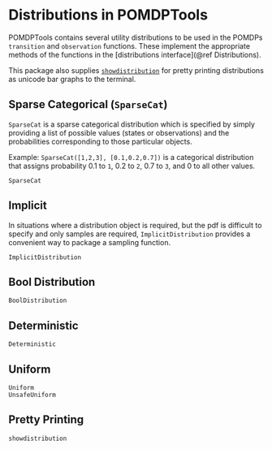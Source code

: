 # Distributions in POMDPTools

POMDPTools contains several utility distributions to be used in the POMDPs `transition` and `observation` functions. These implement the appropriate methods of the functions in the [distributions interface](@ref Distributions).

This package also supplies [`showdistribution`](@ref) for pretty printing distributions as unicode bar graphs to the terminal.

## Sparse Categorical (`SparseCat`)

`SparseCat` is a sparse categorical distribution which is specified by simply providing a list of possible values (states or observations) and the probabilities corresponding to those particular objects.

Example: `SparseCat([1,2,3], [0.1,0.2,0.7])` is a categorical distribution that assigns probability 0.1 to `1`, 0.2 to `2`, 0.7 to `3`, and 0 to all other values.

```@docs
SparseCat
```

## Implicit

In situations where a distribution object is required, but the pdf is difficult to specify and only samples are required, `ImplicitDistribution` provides a convenient way to package a sampling function.

```@docs
ImplicitDistribution
```

## Bool Distribution

```@docs
BoolDistribution
```

## Deterministic

```@docs
Deterministic
```

## Uniform

```@docs
Uniform
UnsafeUniform
```

## Pretty Printing
```@docs
showdistribution
```

